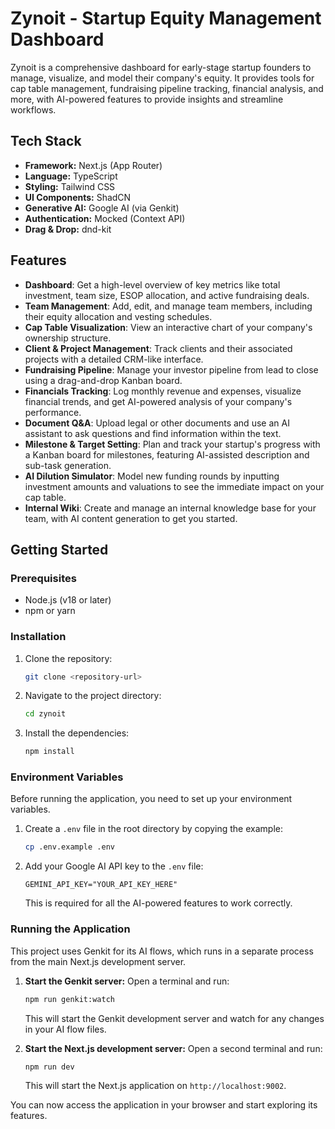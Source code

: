 # Zynoit - Startup Equity Management Dashboard

Zynoit is a comprehensive dashboard for early-stage startup founders to manage, visualize, and model their company's equity. It provides tools for cap table management, fundraising pipeline tracking, financial analysis, and more, with AI-powered features to provide insights and streamline workflows.

## Tech Stack

- **Framework:** Next.js (App Router)
- **Language:** TypeScript
- **Styling:** Tailwind CSS
- **UI Components:** ShadCN
- **Generative AI:** Google AI (via Genkit)
- **Authentication:** Mocked (Context API)
- **Drag & Drop:** dnd-kit

## Features

- **Dashboard**: Get a high-level overview of key metrics like total investment, team size, ESOP allocation, and active fundraising deals.
- **Team Management**: Add, edit, and manage team members, including their equity allocation and vesting schedules.
- **Cap Table Visualization**: View an interactive chart of your company's ownership structure.
- **Client & Project Management**: Track clients and their associated projects with a detailed CRM-like interface.
- **Fundraising Pipeline**: Manage your investor pipeline from lead to close using a drag-and-drop Kanban board.
- **Financials Tracking**: Log monthly revenue and expenses, visualize financial trends, and get AI-powered analysis of your company's performance.
- **Document Q&A**: Upload legal or other documents and use an AI assistant to ask questions and find information within the text.
- **Milestone & Target Setting**: Plan and track your startup's progress with a Kanban board for milestones, featuring AI-assisted description and sub-task generation.
- **AI Dilution Simulator**: Model new funding rounds by inputting investment amounts and valuations to see the immediate impact on your cap table.
- **Internal Wiki**: Create and manage an internal knowledge base for your team, with AI content generation to get you started.

## Getting Started

### Prerequisites

- Node.js (v18 or later)
- npm or yarn

### Installation

1.  Clone the repository:
    ```bash
    git clone <repository-url>
    ```
2.  Navigate to the project directory:
    ```bash
    cd zynoit
    ```
3.  Install the dependencies:
    ```bash
    npm install
    ```

### Environment Variables

Before running the application, you need to set up your environment variables.

1.  Create a `.env` file in the root directory by copying the example:
    ```bash
    cp .env.example .env
    ```
2.  Add your Google AI API key to the `.env` file:
    ```
    GEMINI_API_KEY="YOUR_API_KEY_HERE"
    ```
    This is required for all the AI-powered features to work correctly.

### Running the Application

This project uses Genkit for its AI flows, which runs in a separate process from the main Next.js development server.

1.  **Start the Genkit server:**
    Open a terminal and run:
    ```bash
    npm run genkit:watch
    ```
    This will start the Genkit development server and watch for any changes in your AI flow files.

2.  **Start the Next.js development server:**
    Open a second terminal and run:
    ```bash
    npm run dev
    ```
    This will start the Next.js application on `http://localhost:9002`.

You can now access the application in your browser and start exploring its features.
